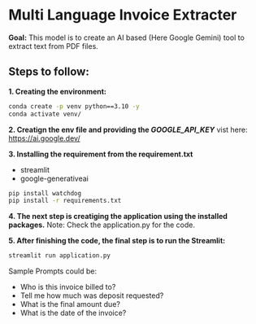 # Multi Language Invoice Extracter
**Goal:** 
This model is to create an AI based (Here Google Gemini) tool to extract text from PDF files.

## Steps to follow:

**1. Creating the environment:**
```bash
conda create -p venv python==3.10 -y
conda activate venv/
```
**2. Creatign the env file and providing the *GOOGLE_API_KEY***
vist here: https://ai.google.dev/

**3. Installing the requirement from the requirement.txt**
* streamlit
* google-generativeai

```bash
pip install watchdog
pip install -r requirements.txt
```

**4. The next step is creatiging the application using the installed packages.**
Note: Check the application.py for the code.

**5. After finishing the code, the final step is to run the Streamlit:**
```bash
streamlit run application.py
```

Sample Prompts could be:
- Who is this invoice billed to?
- Tell me how much was deposit requested?
- What is the final amount due?
- What is the date of the invoice?